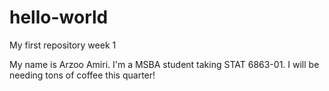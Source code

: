 # hello-world
My first repository week 1

My name is Arzoo Amiri. I'm a MSBA student taking STAT 6863-01. 
I will be needing tons of coffee this quarter!
